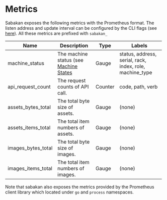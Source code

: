 Metrics
=======

Sabakan exposes the following metrics with the Prometheus format. The listen address and update interval can be configured by the CLI flags (see [here](sabakan.md#Usage)). All these metrics are prefixed with `sabakan_`

| Name               | Description                                                          | Type    | Labels                                                   |
| ------------------ | -------------------------------------------------------------------- | ------- | -------------------------------------------------------- |
| machine_status     | The machine status (see [Machine States](lifecycle.m#Machine-States) | Gauge   | status, address, serial, rack, index, role, machine_type |
| api_request_count  | The request counts of API call.                                      | Counter | code, path, verb                                         |
| assets_bytes_total | The total byte size of assets.                                       | Gauge   | (none)                                                   |
| assets_items_total | The total item numbers of assets.                                    | Gauge   | (none)                                                   |
| images_bytes_total | The total byte size of images.                                       | Gauge   | (none)                                                   |
| images_items_total | The total item numbers of images.                                    | Gauge   | (none)                                                   |

Note that sabakan also exposes the metrics provided by the Prometheus client library which located under `go` and `process` namespaces.
